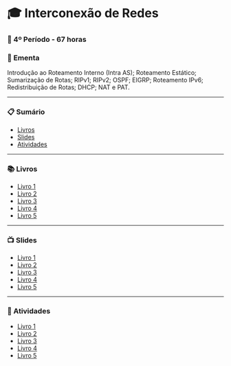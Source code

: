 
# :mortar_board: Interconexão de Redes
### :date: 4º Período - 67 horas

### :scroll: Ementa

Introdução ao Roteamento Interno (Intra AS); Roteamento Estático; Sumarização de Rotas; RIPv1; RIPv2; OSPF; EIGRP; Roteamento IPv6; Redistribuição de Rotas; DHCP; NAT e PAT.

---

### :clipboard: Sumário

- [Livros](#books-livros)
- [Slides](#tv-slides)
- [Atividades](#pencil-atividades)

---

### :books: Livros

- [Livro 1]()
- [Livro 2]()
- [Livro 3]()
- [Livro 4]()
- [Livro 5]()

---

### :tv: Slides

- [Livro 1]()
- [Livro 2]()
- [Livro 3]()
- [Livro 4]()
- [Livro 5]()

---

### :pencil: Atividades

- [Livro 1]()
- [Livro 2]()
- [Livro 3]()
- [Livro 4]()
- [Livro 5]()

